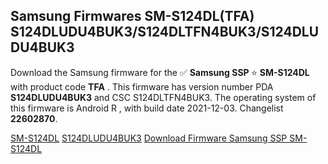 <h2>Samsung Firmwares SM-S124DL(TFA) S124DLUDU4BUK3/S124DLTFN4BUK3/S124DLUDU4BUK3</h2>
Download the Samsung firmware for the ✅ <strong>Samsung SSP </strong> ⭐ <strong>SM-S124DL</strong> with product code <strong>TFA</strong> . This firmware has version number PDA <strong>S124DLUDU4BUK3</strong> and CSC S124DLTFN4BUK3. The operating system of this firmware is Android R , with build date 2021-12-03. Changelist <strong>22602870</strong>.


[SM-S124DL](https://samfirm.shop/samsung/model/SM-S124DL)
[S124DLUDU4BUK3](https://samfirm.shop/samsung/pda/S124DLUDU4BUK3)
[Download Firmware Samsung SSP SM-S124DL](https://samfirm.shop/samsung/firmware/479970)
